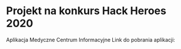 # Projekt na konkurs Hack Heroes 2020
Aplikacja Medyczne Centrum Informacyjne
Link do pobrania aplikacji: 
